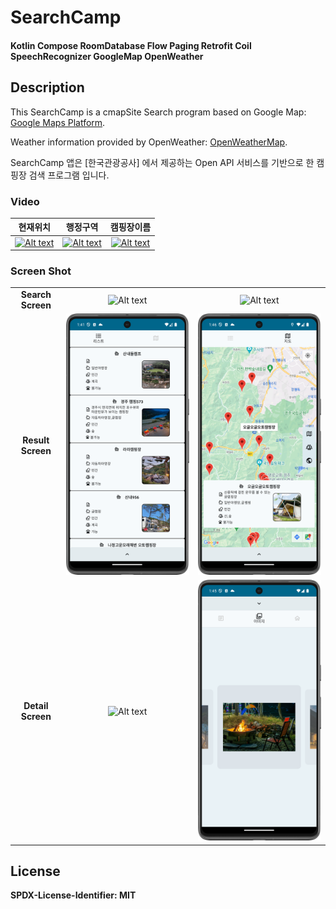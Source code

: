 # SearchCamp


#### Kotlin Compose RoomDatabase Flow Paging Retrofit Coil SpeechRecognizer GoogleMap OpenWeather

## Description

This SearchCamp is a cmapSite Search program based on Google Map: [Google Maps Platform][googlelink].

Weather information provided by OpenWeather: [OpenWeatherMap][openweatherlink]. 

SearchCamp 앱은 [한국관광공사] 에서 제공하는 Open API 서비스를 기반으로 한 캠핑장 검색 프로그램 입니다.


###  Video
|현재위치|행정구역|캠핑장이름|
|:-:|:-:|:-:|
|[![Alt text](https://github.com/unchil/SearchCamp/blob/main/app/src/main/assets/searchCampSite1.png)](https://youtube.com/shorts/N_NcbsgbjnM?feature=share)| [![Alt text](https://github.com/unchil/SearchCamp/blob/main/app/src/main/assets/searchCampSite2.png)](https://youtube.com/shorts/5bTak_8PAM0?feature=share)| [![Alt text](https://github.com/unchil/SearchCamp/blob/main/app/src/main/assets/searchCampSite3.png)](https://youtube.com/shorts/rCD-RO1Q-8k?feature=share)|


###  Screen Shot
||||
|:-:|:-:|:-:|
|**Search Screen**| ![Alt text](https://github.com/unchil/SearchCamp/blob/main/app/src/main/assets/SearchScreen.png)| ![Alt text](https://github.com/unchil/SearchCamp/blob/main/app/src/main/assets/searchScreen2.png) |
|**Result Screen**| ![Alt text](https://github.com/unchil/SearchCamp/blob/main/app/src/main/assets/resultScreen_list1.png)| ![Alt text](https://github.com/unchil/SearchCamp/blob/main/app/src/main/assets/resultScreen_map1.png) |
|**Detail Screen**| ![Alt text](https://github.com/unchil/SearchCamp/blob/main/app/src/main/assets/resultScreen_list2.png)| ![Alt text](https://github.com/unchil/SearchCamp/blob/main/app/src/main/assets/resultScreen_list3.png) |

##  License
**SPDX-License-Identifier: MIT**


[googlelink]: https://developers.google.com/maps "Go GoogleMap"
[openweatherlink]: https://openweathermap.org/ "Go OpenWeatherMap"
